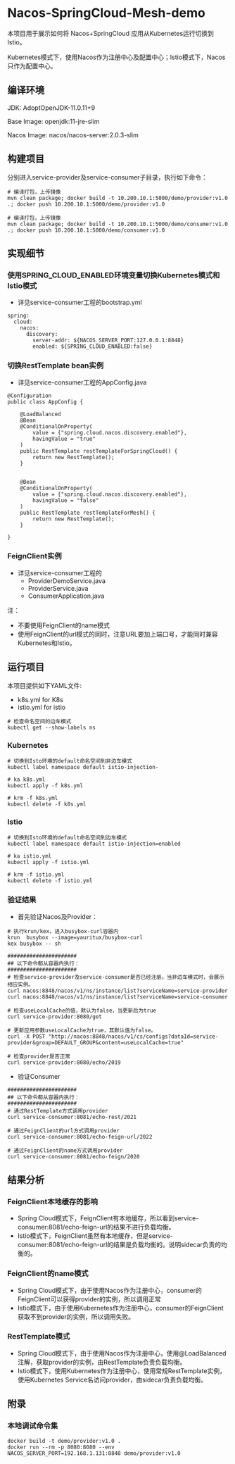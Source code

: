 
# Nacos-SpringCloud-Mesh-demo
本项目用于展示如何将 Nacos+SpringCloud 应用从Kubernetes运行切换到Istio。

Kubernetes模式下，使用Nacos作为注册中心及配置中心；Istio模式下，Nacos只作为配置中心。

## 编译环境 
JDK: AdoptOpenJDK-11.0.11+9

Base Image: openjdk:11-jre-slim

Nacos Image: nacos/nacos-server:2.0.3-slim

## 构建项目
分别进入service-provider及service-consumer子目录，执行如下命令：
```
# 编译打包，上传镜像
mvn clean package; docker build -t 10.200.10.1:5000/demo/provider:v1.0 .; docker push 10.200.10.1:5000/demo/provider:v1.0

# 编译打包，上传镜像
mvn clean package; docker build -t 10.200.10.1:5000/demo/consumer:v1.0 .; docker push 10.200.10.1:5000/demo/consumer:v1.0
```

## 实现细节

### 使用SPRING_CLOUD_ENABLED环境变量切换Kubernetes模式和Istio模式
- 详见service-consumer工程的bootstrap.yml
```
spring:
  cloud:
    nacos:
      discovery:
        server-addr: ${NACOS_SERVER_PORT:127.0.0.1:8848}
        enabled: ${SPRING_CLOUD_ENABLED:false}
```

### 切换RestTemplate bean实例
- 详见service-consumer工程的AppConfig.java
```
@Configuration
public class AppConfig {

    @LoadBalanced
    @Bean
    @ConditionalOnProperty(
        value = {"spring.cloud.nacos.discovery.enabled"},
        havingValue = "true"
    )
    public RestTemplate restTemplateForSpringCloud() {
        return new RestTemplate();
    }


    @Bean
    @ConditionalOnProperty(
        value = {"spring.cloud.nacos.discovery.enabled"},
        havingValue = "false"
    )
    public RestTemplate restTemplateForMesh() {
        return new RestTemplate();
    }

}
```

### FeignClient实例
- 详见service-consumer工程的
  - ProviderDemoService.java
  - ProviderService.java
  - ConsumerApplication.java

注：
- 不要使用FeignClient的name模式
- 使用FeignClient的url模式的同时，注意URL要加上端口号，才能同时兼容Kubernetes和Istio。

## 运行项目
本项目提供如下YAML文件:
- k8s.yml for K8s
- istio.yml for istio

```
# 检查命名空间的边车模式
kubectl get --show-labels ns
```

### Kubernetes
```
# 切换到Isto环境的default命名空间到非边车模式
kubectl label namespace default istio-injection-

# ka k8s.yml 
kubectl apply -f k8s.yml 

# krm -f k8s.yml
kubectl delete -f k8s.yml
```

### Istio
```
# 切换到Isto环境的default命名空间到边车模式
kubectl label namespace default istio-injection=enabled

# ka istio.yml 
kubectl apply -f istio.yml 

# krm -f istio.yml
kubectl delete -f istio.yml
```

### 验证结果

- 首先验证Nacos及Provider：
```
# 执行krun/kex，进入busybox-curl容器内
krun  busybox --image=yauritux/busybox-curl
kex busybox -- sh

######################
## 以下命令都从容器内执行：
######################
# 检查service-provider及service-consumer是否已经注册。当非边车模式时，会展示相应实例。
curl nacos:8848/nacos/v1/ns/instance/list?serviceName=service-provider
curl nacos:8848/nacos/v1/ns/instance/list?serviceName=service-consumer

# 检查useLocalCache的值，默认为false，当更新后为true
curl service-provider:8080/get

# 更新应用参数useLocalCache为true，其默认值为false。
curl -X POST "http://nacos:8848/nacos/v1/cs/configs?dataId=service-provider&group=DEFAULT_GROUP&content=useLocalCache=true"

# 检查provider是否正常 
curl service-provider:8080/echo/2019

```

- 验证Consumer
```
######################
## 以下命令都从容器内执行：
######################
# 通过RestTemplate方式调用provider
curl service-consumer:8081/echo-rest/2021

# 通过FeignClient的url方式调用provider
curl service-consumer:8081/echo-feign-url/2022

# 通过FeignClient的name方式调用provider
curl service-consumer:8081/echo-feign/2020
```

## 结果分析
### FeignClient本地缓存的影响
- Spring Cloud模式下，FeignClient有本地缓存，所以看到service-consumer:8081/echo-feign-url的结果不进行负载均衡。
- Istio模式下，FeignClient虽然有本地缓存，但是service-consumer:8081/echo-feign-url的结果是负载均衡的。说明sidecar负责的均衡的。
### FeignClient的name模式
- Spring Cloud模式下，由于使用Nacos作为注册中心，consumer的FeignClient可以获得provider的实例，所以调用正常
- Istio模式下，由于使用Kubernetes作为注册中心，consumer的FeignClient获取不到provider的实例，所以调用失败。
### RestTemplate模式
- Spring Cloud模式下，由于使用Nacos作为注册中心，使用@LoadBalanced注解，获取provider的实例，由RestTemplate负责负载均衡。
- Istio模式下，使用Kubernetes作为注册中心，使用常规RestTemplate实例，使用Kubernetes Service名访问provider，由sidecar负责负载均衡。

## 附录
### 本地调试命令集
```
docker build -t demo/provider:v1.0 .
docker run --rm -p 8080:8080 --env NACOS_SERVER_PORT=192.168.1.131:8848 demo/provider:v1.0
```
